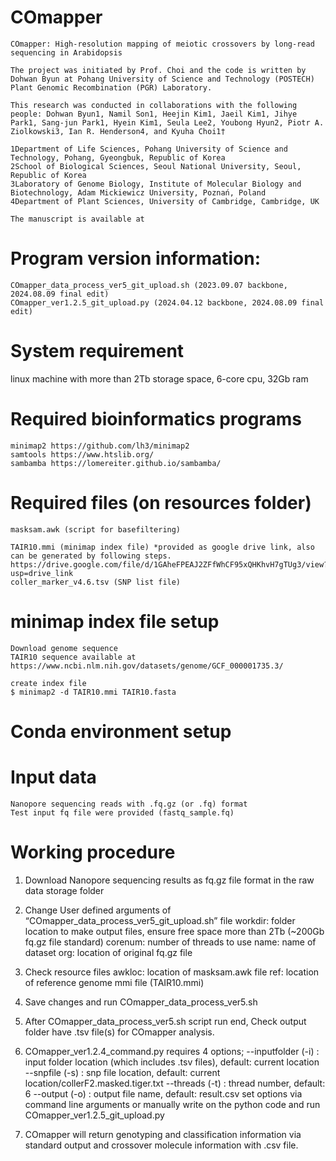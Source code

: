# COmapper

    COmapper: High-resolution mapping of meiotic crossovers by long-read sequencing in Arabidopsis

    The project was initiated by Prof. Choi and the code is written by Dohwan Byun at Pohang University of Science and Technology (POSTECH) Plant Genomic Recombination (PGR) Laboratory.

    This research was conducted in collaborations with the following people: Dohwan Byun1, Namil Son1, Heejin Kim1, Jaeil Kim1, Jihye Park1, Sang-jun Park1, Hyein Kim1, Seula Lee2, Youbong Hyun2, Piotr A. Ziolkowski3, Ian R. Henderson4, and Kyuha Choi1†

    1Department of Life Sciences, Pohang University of Science and Technology, Pohang, Gyeongbuk, Republic of Korea
    2School of Biological Sciences, Seoul National University, Seoul, Republic of Korea
    3Laboratory of Genome Biology, Institute of Molecular Biology and Biotechnology, Adam Mickiewicz University, Poznań, Poland
    4Department of Plant Sciences, University of Cambridge, Cambridge, UK

    The manuscript is available at

# Program version information:
    
    COmapper_data_process_ver5_git_upload.sh (2023.09.07 backbone, 2024.08.09 final edit)
    COmapper_ver1.2.5_git_upload.py (2024.04.12 backbone, 2024.08.09 final edit)

# System requirement

linux machine with more than 2Tb storage space, 6-core cpu, 32Gb ram

# Required bioinformatics programs
    
    minimap2 https://github.com/lh3/minimap2
    samtools https://www.htslib.org/
    sambamba https://lomereiter.github.io/sambamba/

# Required files (on resources folder)
    
    masksam.awk (script for basefiltering)
    
    TAIR10.mmi (minimap index file) *provided as google drive link, also can be generated by following steps. https://drive.google.com/file/d/1GAheFPEAJ2ZFfWhCF95xQHKhvH7gTUg3/view?usp=drive_link 
    coller_marker_v4.6.tsv (SNP list file)

# minimap index file setup
    
    Download genome sequence
    TAIR10 sequence available at https://www.ncbi.nlm.nih.gov/datasets/genome/GCF_000001735.3/
    
    create index file
    $ minimap2 -d TAIR10.mmi TAIR10.fasta

# Conda environment setup


# Input data
    Nanopore sequencing reads with .fq.gz (or .fq) format
    Test input fq file were provided (fastq_sample.fq)

# Working procedure

1.	Download Nanopore sequencing results as fq.gz file format in the raw data storage folder

2.	Change User defined arguments of “COmapper_data_process_ver5_git_upload.sh” file
    workdir: folder location to make output files, ensure free space more than 2Tb (~200Gb fq.gz file standard)
  	corenum: number of threads to use
  	name: name of dataset
  	org: location of original fq.gz file

3. Check resource files
   awkloc: location of masksam.awk file
   ref: location of reference genome mmi file (TAIR10.mmi)

4. Save changes and run COmapper_data_process_ver5.sh

5. After COmapper_data_process_ver5.sh script run end, Check output folder have .tsv file(s) for COmapper analysis.

6. COmapper_ver1.2.4_command.py requires 4 options;
   --inputfolder (-i) : input folder location (which includes .tsv files), default: current location
   --snpfile (-s) : snp file location, default: current location/collerF2.masked.tiger.txt
   --threads (-t) : thread number, default: 6
   --output (-o) : output file name, default: result.csv
   set options via command line arguments or manually write on the python code and run COmapper_ver1.2.5_git_upload.py

7. COmapper will return genotyping and classification information via standard output and crossover molecule information with .csv file.
